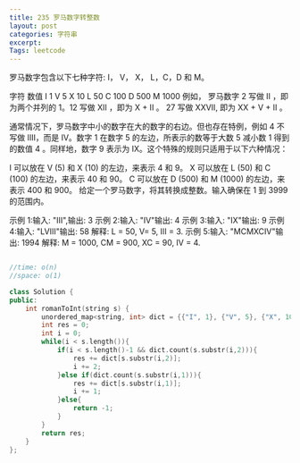 ```yaml
---
title: 235 罗马数字转整数
layout: post
categories: 字符串
excerpt: 
Tags: leetcode
---
```


罗马数字包含以下七种字符: I， V， X， L，C，D 和 M。

字符          数值
I             1
V             5
X             10
L             50
C             100
D             500
M             1000
例如， 罗马数字 2 写做 II ，即为两个并列的 1。12 写做 XII ，即为 X + II 。 27 写做  XXVII, 即为 XX + V + II 。

通常情况下，罗马数字中小的数字在大的数字的右边。但也存在特例，例如 4 不写做 IIII，而是 IV。数字 1 在数字 5 的左边，所表示的数等于大数 5 减小数 1 得到的数值 4 。同样地，数字 9 表示为 IX。这个特殊的规则只适用于以下六种情况：

I 可以放在 V (5) 和 X (10) 的左边，来表示 4 和 9。
X 可以放在 L (50) 和 C (100) 的左边，来表示 40 和 90。 
C 可以放在 D (500) 和 M (1000) 的左边，来表示 400 和 900。
给定一个罗马数字，将其转换成整数。输入确保在 1 到 3999 的范围内。

示例 1:输入: "III",输出: 3
示例 2:输入: "IV"输出: 4
示例 3:输入: "IX"输出: 9
示例 4:输入: "LVIII"输出: 58
解释: L = 50, V= 5, III = 3.
示例 5:输入: "MCMXCIV"输出: 1994
解释: M = 1000, CM = 900, XC = 90, IV = 4.



```c++

//time: o(n)
//space: o(1)

class Solution {
public:
    int romanToInt(string s) {
        unordered_map<string, int> dict = {{"I", 1}, {"V", 5}, {"X", 10}, {"L", 50}, {"C", 100}, {"D", 500}, {"M", 1000}, {"IV", 4}, {"IX", 9},{"XL", 40}, {"XC", 90}, {"CD", 400}, {"CM", 900}};
        int res = 0;
        int i = 0;
        while(i < s.length()){
            if(i < s.length()-1 && dict.count(s.substr(i,2))){
                res += dict[s.substr(i,2)];
                i += 2;
            }else if(dict.count(s.substr(i,1))){
                res += dict[s.substr(i,1)];
                i += 1;
            }else{
                return -1;
            }
        }
        return res;
    }
};
```

